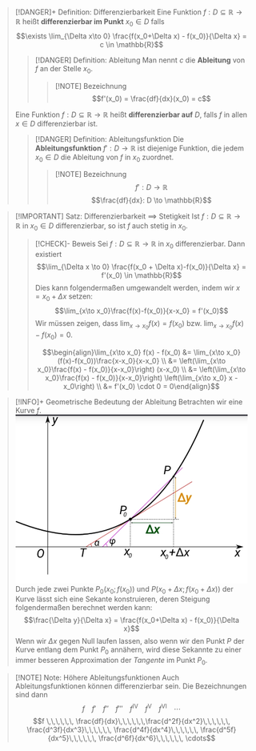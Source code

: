 > [!DANGER]+ Definition: Differenzierbarkeit
> Eine Funktion $f: D\subseteq \mathbb{R}\to\mathbb{R}$ heißt **differenzierbar im Punkt** $x_0\in D$ falls
> $$\exists \lim_{\Delta x\to 0} \frac{f(x_0+\Delta x) - f(x_0)}{\Delta x} = c \in \mathbb{R}$$
> 
> > [!DANGER] Definition: Ableitung
> > Man nennt $c$ die **Ableitung** von $f$ an der Stelle $x_0$.
> > > [!NOTE] Bezeichnung
> > > $$f'(x_0) = \frac{df}{dx}(x_0) = c$$
> >
>
> Eine Funktion $f: D\subseteq \mathbb{R}\to\mathbb{R}$ heißt **differenzierbar auf** $D$, falls $f$ in allen $x \in D$ differenzierbar ist.
> > [!DANGER] Definition: Ableitungsfunktion
> > Die **Ableitungsfunktion** $f': D \to \mathbb{R}$ ist diejenige Funktion, die jedem $x_0\in D$ die Ableitung von $f$ in $x_0$ zuordnet.
> > > [!NOTE] Bezeichnung
> > > $$f': D \to \mathbb{R}$$
> > > $$\frac{df}{dx}: D \to \mathbb{R}$$

> [!IMPORTANT] Satz: Differenzierbarkeit $\implies$ Stetigkeit
> Ist $f: D\subseteq \mathbb{R}\to\mathbb{R}$ in $x_0\in D$ differenzierbar, so ist $f$ auch stetig in $x_0$.
> > [!CHECK]- Beweis
> > Sei $f: D\subseteq \mathbb{R}\to\mathbb{R}$ in $x_0$ differenzierbar. Dann existiert
> > $$\lim_{\Delta x \to 0} \frac{f(x_0 + \Delta x)-f(x_0)}{\Delta x} = f'(x_0) \in \mathbb{R}$$
> > Dies kann folgendermaßen umgewandelt werden, indem wir $x = x_0 + \Delta x$ setzen:
> > $$\lim_{x\to x_0}\frac{f(x)-f(x_0)}{x-x_0} = f'(x_0)$$
> > Wir müssen zeigen, dass $\displaystyle \lim_{x\to x_0} f(x) = f(x_0)$ bzw. $\displaystyle \lim_{x\to x_0} f(x) - f(x_0) = 0$.
> > 
> > $$\begin{align}\lim_{x\to x_0} f(x) - f(x_0) &= \lim_{x\to x_0} (f(x)-f(x_0))\frac{x-x_0}{x-x_0} \\ &= \left(\lim_{x\to x_0}\frac{f(x) - f(x_0)}{x-x_0}\right) (x-x_0) \\ &= \left(\lim_{x\to x_0}\frac{f(x) - f(x_0)}{x-x_0}\right) \left(\lim_{x\to x_0} x - x_0\right)  \\ &= f'(x_0) \cdot 0 = 0\end{align}$$

> [!INFO]+ Geometrische Bedeutung der Ableitung
> Betrachten wir eine Kurve $f$.
> ![Geometric derivative](8.%20Differentiation/Resources/Geometric%20derivative.jpg)
> Durch jede zwei Punkte $P_0(x_0; f(x_0))$ und $P(x_0+\Delta x; f(x_0+\Delta x))$ der Kurve lässt sich eine Sekante konstruieren, deren Steigung folgendermaßen berechnet werden kann:
> $$\frac{\Delta y}{\Delta x} = \frac{f(x_0+\Delta x) - f(x_0)}{\Delta x}$$
> Wenn wir $\Delta x$ gegen Null laufen lassen, also wenn wir den Punkt $P$ der Kurve entlang dem Punkt $P_0$ annähern, wird diese Sekannte zu einer immer besseren Approximation der *Tangente* im Punkt $P_0$.


> [!NOTE] Note: Höhere Ableitungsfunktionen
> Auch Ableitungsfunktionen können differenzierbar sein. Die Bezeichnungen sind dann
> $$f \,\,\,\,\,\, f' \,\,\,\,\,\, f'' \,\,\,\,\,\, f''' \,\,\,\,\,\, f^{\text{IV}} \,\,\,\,\,\, f^{\text{V}} \,\,\,\,\,\, f^{\text{VI}} \,\,\,\,\,\, \cdots$$
> $$f \,\,\,\,\,\, \frac{df}{dx}\,\,\,\,\,\,\frac{d^2f}{dx^2}\,\,\,\,\,\, \frac{d^3f}{dx^3}\,\,\,\,\,\, \frac{d^4f}{dx^4}\,\,\,\,\,\, \frac{d^5f}{dx^5}\,\,\,\,\,\, \frac{d^6f}{dx^6}\,\,\,\,\,\, \cdots$$